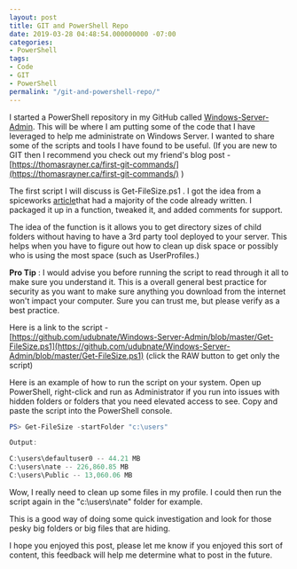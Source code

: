 ```yaml
---
layout: post
title: GIT and PowerShell Repo
date: 2019-03-28 04:48:54.000000000 -07:00
categories:
- PowerShell
tags:
- Code
- GIT
- PowerShell
permalink: "/git-and-powershell-repo/"
---
```

I started a PowerShell repository in my GitHub called [Windows-Server-Admin](https://github.com/udubnate/Windows-Server-Admin). This will be where I am putting some of the code that I have leveraged to help me administrate on Windows Server. I wanted to share some of the scripts and tools I have found to be useful. (If you are new to GIT then I recommend you check out my friend's blog post -   
[https://thomasrayner.ca/first-git-commands/](https://thomasrayner.ca/first-git-commands/) )

The first script I will discuss is Get-FileSize.ps1 . I got the idea from a spiceworks [article](https://community.spiceworks.com/topic/1971559-getting-folder-subfolder-file-list-and-sizes)that had a majority of the code already written. I packaged it up in a function, tweaked it, and added comments for support.

The idea of the function is it allows you to get directory sizes of child folders without having to have a 3rd party tool deployed to your server. This helps when you have to figure out how to clean up disk space or possibly who is using the most space (such as UserProfiles.)

**Pro Tip** : I would advise you before running the script to read through it all to make sure you understand it. This is a overall general best practice for security as you want to make sure anything you download from the internet won't impact your computer. Sure you can trust me, but please verify as a best practice.

Here is a link to the script -   
[https://github.com/udubnate/Windows-Server-Admin/blob/master/Get-FileSize.ps1](https://github.com/udubnate/Windows-Server-Admin/blob/master/Get-FileSize.ps1) (click the RAW button to get only the script)

Here is an example of how to run the script on your system. Open up PowerShell, right-click and run as Administrator if you run into issues with hidden folders or folders that you need elevated access to see. Copy and paste the script into the PowerShell console.

``` powershell
PS> Get-FileSize -startFolder "c:\users"

Output:

C:\users\defaultuser0 -- 44.21 MB
C:\users\nate -- 226,860.85 MB
C:\users\Public -- 13,060.06 MB
```

Wow, I really need to clean up some files in my profile. I could then run the script again in the "c:\users\nate" folder for example.

This is a good way of doing some quick investigation and look for those pesky big folders or big files that are hiding.

I hope you enjoyed this post, please let me know if you enjoyed this sort of content, this feedback will help me determine what to post in the future.

